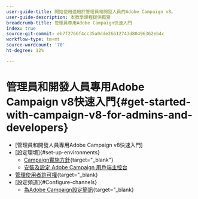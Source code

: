 ```yaml
---
user-guide-title: 開始使用適用於管理員和開發人員的Adobe Campaign v8。
user-guide-description: 本教學課程提供概覽
breadcrumb-title: 管理員專用Adobe Campaign快速入門
index: true
source-git-commit: eb7f2766f4cc35a0dde26612743d80496362eb4c
workflow-type: tm+mt
source-wordcount: '70'
ht-degree: 12%

---
```



# 管理員和開發人員專用Adobe Campaign v8快速入門{#get-started-with-campaign-v8-for-admins-and-developers}

+ [管理員和開發人員專用Adobe Campaign v8快速入門]
+ [設定環境]{#set-up-environments}
   + [Campaign實施方針](https://experienceleague.adobe.com/en/docs/campaign/campaign-v8/config/implement/implement){target="_blank"}
   + [安裝及設定 Adobe Campaign 用戶端主控台](/help/tutorial-acs-acc-admin/install-the-client-console.md)
+ [管理使用者許可權](https://experienceleague.adobe.com/en/docs/campaign/campaign-v8/admin/permissions/manage-permissions){target="_blank}
+ [設定頻道]{#Configure-channels}
   + [為Adobe Campaign設定簡訊](https://experienceleague.adobe.com/en/docs/campaign-learn/set-up-sms-for-adobe-campaign/overview){target="_blank}
